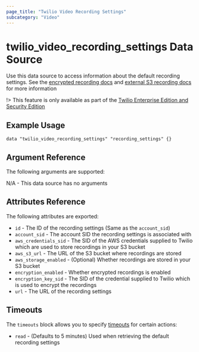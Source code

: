 ```yaml
---
page_title: "Twilio Video Recording Settings"
subcategory: "Video"
---
```


# twilio_video_recording_settings Data Source

Use this data source to access information about the default recording settings. See the [encrypted recording docs](https://www.twilio.com/docs/video/api/encrypted-recordings) and [external S3 recording docs](https://www.twilio.com/docs/video/api/external-s3-recordings) for more information

!> This feature is only available as part of the [Twilio Enterprise Edition and Security Edition](https://www.twilio.com/editions)

## Example Usage

```hcl
data "twilio_video_recording_settings" "recording_settings" {}
```

## Argument Reference

The following arguments are supported:

N/A - This data source has no arguments

## Attributes Reference

The following attributes are exported:

- `id` - The ID of the recording settings (Same as the `account_sid`)
- `account_sid` - The account SID the recording settings is associated with
- `aws_credentials_sid` - The SID of the AWS credentials supplied to Twilio which are used to store recordings in your S3 bucket
- `aws_s3_url` - The URL of the S3 bucket where recordings are stored
- `aws_storage_enabled` - (Optional) Whether recordings are stored in your S3 bucket
- `encryption_enabled` - Whether encrypted recordings is enabled
- `encryption_key_sid` - The SID of the credential supplied to Twilio which is used to encrypt the recordings
- `url` - The URL of the recording settings

## Timeouts

The `timeouts` block allows you to specify [timeouts](https://www.terraform.io/docs/configuration/resources.html#timeouts) for certain actions:

- `read` - (Defaults to 5 minutes) Used when retrieving the default recording settings
